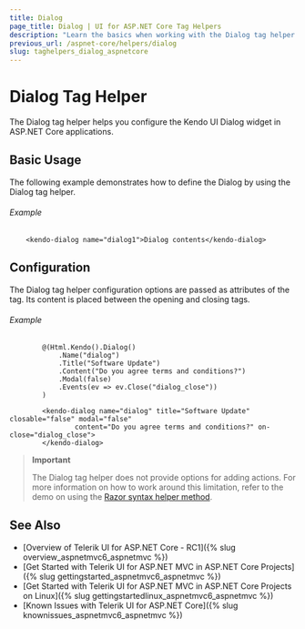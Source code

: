 ```yaml
---
title: Dialog
page_title: Dialog | UI for ASP.NET Core Tag Helpers
description: "Learn the basics when working with the Dialog tag helper for ASP.NET Core (MVC 6 or ASP.NET Core MVC)."
previous_url: /aspnet-core/helpers/dialog
slug: taghelpers_dialog_aspnetcore
---
```


# Dialog Tag Helper

The Dialog tag helper helps you configure the Kendo UI Dialog widget in ASP.NET Core applications.

## Basic Usage

The following example demonstrates how to define the Dialog by using the Dialog tag helper.

###### Example

        <kendo-dialog name="dialog1">Dialog contents</kendo-dialog>

## Configuration

The Dialog tag helper configuration options are passed as attributes of the tag. Its content is placed between the opening and closing tags.

###### Example

```tab-cshtml
        @(Html.Kendo().Dialog()
            .Name("dialog")
            .Title("Software Update")
            .Content("Do you agree terms and conditions?")
            .Modal(false)
            .Events(ev => ev.Close("dialog_close"))
        )
```
```tab-tagHelper
        <kendo-dialog name="dialog" title="Software Update" closable="false" modal="false"
                content="Do you agree terms and conditions?" on-close="dialog_close">
        </kendo-dialog>
```

> **Important**
>
> The Dialog tag helper does not provide options for adding actions. For more information on how to work around this limitation, refer to the demo on using the [Razor syntax helper method](http://demos.telerik.com/aspnet-core/dialog/index).

## See Also

* [Overview of Telerik UI for ASP.NET Core - RC1]({% slug overview_aspnetmvc6_aspnetmvc %})
* [Get Started with Telerik UI for ASP.NET MVC in ASP.NET Core Projects]({% slug gettingstarted_aspnetmvc6_aspnetmvc %})
* [Get Started with Telerik UI for ASP.NET MVC in ASP.NET Core Projects on Linux]({% slug gettingstartedlinux_aspnetmvc6_aspnetmvc %})
* [Known Issues with Telerik UI for ASP.NET Core]({% slug knownissues_aspnetmvc6_aspnetmvc %})
